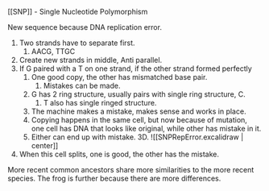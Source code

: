 [[SNP]] - Single Nucleotide Polymorphism

New sequence because DNA replication error.

1. Two strands have to separate first.
	1. AACG, TTGC
2. Create new strands in middle, Anti parallel.
3. If G paired with a T on one strand, if the other strand formed perfectly
	1. One good copy, the other has mismatched base pair.
		1. Mistakes can be made.
	2. G has 2 ring structure, usually pairs with single ring structure, C.
		1. T also has single ringed structure.
	3. The machine makes a mistake, makes sense and works in place.
	4. Copying happens in the same cell, but now because of mutation, one cell has DNA that looks like original, while other has mistake in it.
	5. Either can end up with mistake. 3D.
 ![[SNPRepError.excalidraw | center]]
 4. When this cell splits, one is good, the other has the mistake.

More recent common ancestors share more similarities to the more recent species. The frog is further because there are more differences.

